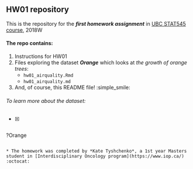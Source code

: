 ## HW01 repository

This is the repository for the ***first homework assignment*** in [UBC STAT545 course](http://stat545.com/), 2018W

#### The repo contains:
1. Instructions for HW01 
2. Files exploring the dataset ***Orange*** which looks at *the growth of orange trees*:
      - `hw01_airquality.Rmd`
      - `hw01_airquality.md` 
3. And, of course, this README file! :simple_smile:

###### To learn more about the dataset:
- [x] ```
?Orange
```

* The homework was completed by *Kate Tyshchenko*, a 1st year Masters student in [Interdisciplinary Oncology program](https://www.iop.ca/) :octocat:
